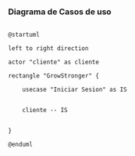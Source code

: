 


### Diagrama de Casos de uso


```plantuml

@startuml

left to right direction

actor "cliente" as cliente

rectangle "GrowStronger" {

    usecase "Iniciar Sesion" as IS


    cliente -- IS


}

@enduml
```
